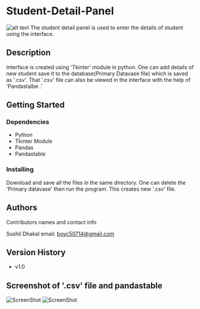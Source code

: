 # Student-Detail-Panel

![alt text](https://raw.githubusercontent.com/abdulmoizshaikh/recipe-book/master/src/assets/images/Screenshot%20from%202021-03-31%2011-08-15.png?token=AGEPYAA3FGL4MHI7LZA75VLAMQJ5A)
The student detail panel is used to enter the details of student using the interface.

## Description
Interface is created using 'Tkinter' module in python. One can add details of new student save
it to the database(Primary Datavase file) which is saved as '.csv'. That '.csv' file can also be viewed in
the interface with the help of 'Pandastalbe .'

## Getting Started

### Dependencies

* Python
* Tkinter Module
* Pandas
* Pandastable


### Installing

Download and save all the files in the same directory. One can delete the 'Primary datavase' then run the program. This creates new '.csv' file.


## Authors

Contributors names and contact info

Sushil Dhakal
email: boyc50714@gmail.com

## Version History

* v1.0

## Screenshot of '.csv' file and pandastable
![ScreenShot](/Screenshot_readme/capture2.png)
![ScreenShot](/Screenshot_readme/capture3.png)
